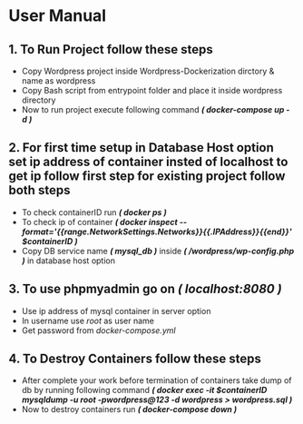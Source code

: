 # User Manual
## 1. To Run Project follow these steps
- Copy Wordpress project inside Wordpress-Dockerization dirctory & name as wordpress
- Copy Bash script from entrypoint folder and place it inside wordpress directory
- Now to run project execute following command ***( docker-compose up -d )*** 
## 2. For first time setup in Database Host option set ip address of container insted of localhost to get ip follow first step for existing project follow both steps
- To check containerID run ***( docker ps )***
- To check ip of container
    ***( docker inspect --format='{{range.NetworkSettings.Networks}}{{.IPAddress}}{{end}}' $containerID )***
- Copy DB service name ***( mysql_db )*** inside ***( /wordpress/wp-config.php )*** in database host option
## 3. To use phpmyadmin go on ***( localhost:8080 )***
- Use ip address of mysql container in server option
- In username use *root* as user name
- Get password from *docker-compose.yml*
## 4. To Destroy Containers follow these steps
- After complete your work before termination of containers take dump of db by running following command ***( docker exec -it $containerID mysqldump -u root -pwordpress@123 -d wordpress > wordpress.sql )***
- Now to destroy containers run ***( docker-compose down )***